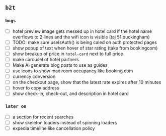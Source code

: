 ## `b2t`

<!-- TODO: do these -->

### `bugs`

-   [ ] hotel preview image gets messed up in hotel card if the hotel name overflows to 2 lines and the wifi icon is visible (taj 51 buckingham)
-   [ ] TODO: make sure useIsAuth() is being caled on auth protected pages
-   [ ] show popup of text when hover of star rating (take from bookingcom)
-   [ ] show breakup of price in `hotel-card` next to full price
-   [ ] make carousel of hotel partners
-   [ ] Make AI generate blog posts to use as guides
-   [ ] use icons to show max room occupancy like booking.com
-   [ ] currency conversion
-   [ ] on the checkout page, show that the latest rate expires after 10 minutes
-   [ ] hover to copy address
-   [ ] show check-in, check-out, and description in hotel card

### `later on`

-   [ ] a section for recent searches
-   [ ] show skeleton loaders instead of spinning loaders
-   [ ] expedia timeline like cancellation policy
